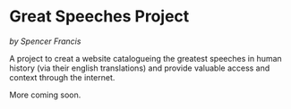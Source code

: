 # Great Speeches Project
*by Spencer Francis*

A project to creat a website catalogueing the greatest speeches in human history (via their english translations) and
provide valuable access and context through the internet.

More coming soon.